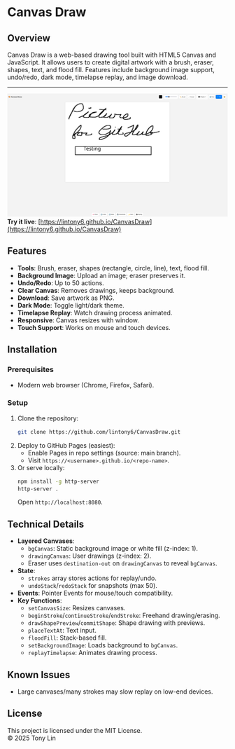 # Canvas Draw

## Overview
Canvas Draw is a web-based drawing tool built with HTML5 Canvas and JavaScript. It allows users to create digital artwork with a brush, eraser, shapes, text, and flood fill. Features include background image support, undo/redo, dark mode, timelapse replay, and image download.  

---

![CanvasWebUI](CanvasWebUI.png)  
**Try it live**: [https://lintony6.github.io/CanvasDraw](https://lintony6.github.io/CanvasDraw)

## Features
- **Tools**: Brush, eraser, shapes (rectangle, circle, line), text, flood fill.
- **Background Image**: Upload an image; eraser preserves it.
- **Undo/Redo**: Up to 50 actions.
- **Clear Canvas**: Removes drawings, keeps background.
- **Download**: Save artwork as PNG.
- **Dark Mode**: Toggle light/dark theme.
- **Timelapse Replay**: Watch drawing process animated.
- **Responsive**: Canvas resizes with window.
- **Touch Support**: Works on mouse and touch devices.

## Installation
### Prerequisites
- Modern web browser (Chrome, Firefox, Safari).

### Setup
1. Clone the repository:
   ```bash
   git clone https://github.com/lintony6/CanvasDraw.git
   ```
2. Deploy to GitHub Pages (easiest):
   - Enable Pages in repo settings (source: main branch).
   - Visit `https://<username>.github.io/<repo-name>`.
3. Or serve locally:
   ```bash
   npm install -g http-server
   http-server .
   ```
   Open `http://localhost:8080`.



## Technical Details
- **Layered Canvases**:
  - `bgCanvas`: Static background image or white fill (z-index: 1).
  - `drawingCanvas`: User drawings (z-index: 2).
  - Eraser uses `destination-out` on `drawingCanvas` to reveal `bgCanvas`.
- **State**:
  - `strokes` array stores actions for replay/undo.
  - `undoStack`/`redoStack` for snapshots (max 50).
- **Events**: Pointer Events for mouse/touch compatibility.
- **Key Functions**:
  - `setCanvasSize`: Resizes canvases.
  - `beginStroke`/`continueStroke`/`endStroke`: Freehand drawing/erasing.
  - `drawShapePreview`/`commitShape`: Shape drawing with previews.
  - `placeTextAt`: Text input.
  - `floodFill`: Stack-based fill.
  - `setBackgroundImage`: Loads background to `bgCanvas`.
  - `replayTimelapse`: Animates drawing process.

## Known Issues
- Large canvases/many strokes may slow replay on low-end devices.


## License
This project is licensed under the MIT License.  
© 2025 Tony Lin

